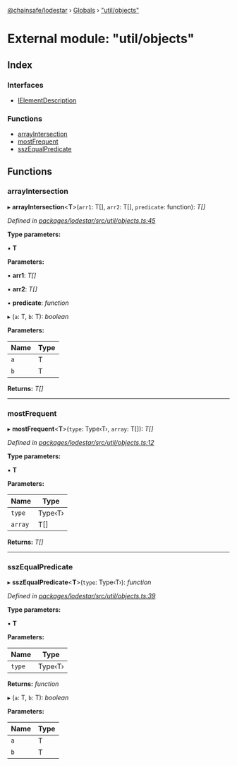 [@chainsafe/lodestar](../README.md) › [Globals](../globals.md) › ["util/objects"](_util_objects_.md)

# External module: "util/objects"

## Index

### Interfaces

* [IElementDescription](../interfaces/_util_objects_.ielementdescription.md)

### Functions

* [arrayIntersection](_util_objects_.md#arrayintersection)
* [mostFrequent](_util_objects_.md#mostfrequent)
* [sszEqualPredicate](_util_objects_.md#sszequalpredicate)

## Functions

###  arrayIntersection

▸ **arrayIntersection**<**T**>(`arr1`: T[], `arr2`: T[], `predicate`: function): *T[]*

*Defined in [packages/lodestar/src/util/objects.ts:45](https://github.com/ChainSafe/lodestar/blob/0cfbab631/packages/lodestar/src/util/objects.ts#L45)*

**Type parameters:**

▪ **T**

**Parameters:**

▪ **arr1**: *T[]*

▪ **arr2**: *T[]*

▪ **predicate**: *function*

▸ (`a`: T, `b`: T): *boolean*

**Parameters:**

Name | Type |
------ | ------ |
`a` | T |
`b` | T |

**Returns:** *T[]*

___

###  mostFrequent

▸ **mostFrequent**<**T**>(`type`: Type‹T›, `array`: T[]): *T[]*

*Defined in [packages/lodestar/src/util/objects.ts:12](https://github.com/ChainSafe/lodestar/blob/0cfbab631/packages/lodestar/src/util/objects.ts#L12)*

**Type parameters:**

▪ **T**

**Parameters:**

Name | Type |
------ | ------ |
`type` | Type‹T› |
`array` | T[] |

**Returns:** *T[]*

___

###  sszEqualPredicate

▸ **sszEqualPredicate**<**T**>(`type`: Type‹T›): *function*

*Defined in [packages/lodestar/src/util/objects.ts:39](https://github.com/ChainSafe/lodestar/blob/0cfbab631/packages/lodestar/src/util/objects.ts#L39)*

**Type parameters:**

▪ **T**

**Parameters:**

Name | Type |
------ | ------ |
`type` | Type‹T› |

**Returns:** *function*

▸ (`a`: T, `b`: T): *boolean*

**Parameters:**

Name | Type |
------ | ------ |
`a` | T |
`b` | T |
